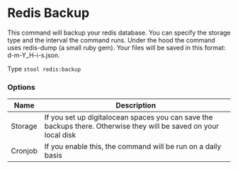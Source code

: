 # Redis Backup

This command will backup your redis database. You can specify the storage type and the interval the command runs. Under the hood the command uses redis-dump (a small ruby gem). Your files will be saved in this format: d-m-Y_H-i-s.json.

Type `stool redis:backup`

### Options

|Name|Description|
|---|---|
|Storage|If you set up digitalocean spaces you can save the backups there. Otherwise they will be saved on your local disk|
|Cronjob|If you enable this, the command will be run on a daily basis|